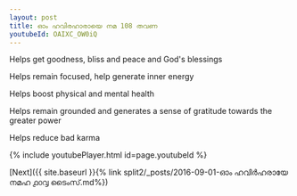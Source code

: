 ```yaml
---
layout: post
title: ഓം ഹവിരഹാരായെ നമ 108 തവണ
youtubeId: OAIXC_OW0iQ
---
```

 
 
Helps get goodness, bliss and peace and God's blessings
 
Helps remain focused, help generate inner energy 
 
Helps boost physical and mental health 
 
Helps remain grounded and generates a sense of gratitude towards the greater power 
 
Helps reduce bad karma
 
 
 
 


{% include youtubePlayer.html id=page.youtubeId %}
 
[Next]({{ site.baseurl }}{% link  split2/_posts/2016-09-01-ഓം ഹവിർഹരായേ നമഹ ൧൦൮ ടൈംസ്.md%})
 
